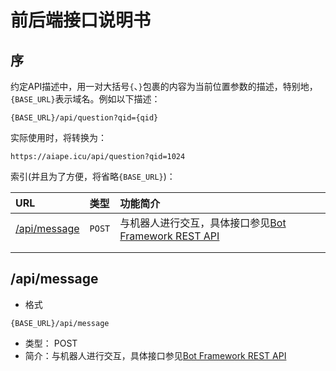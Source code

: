 # 前后端接口说明书


## 序
约定API描述中，用一对大括号`{`、`}`包裹的内容为当前位置参数的描述，特别地，`{BASE_URL}`表示域名。例如以下描述：

```
{BASE_URL}/api/question?qid={qid}
```
实际使用时，将转换为：
```
https://aiape.icu/api/question?qid=1024
```

索引(并且为了方便，将省略`{BASE_URL}`)：

|URL|类型|功能简介|
|:-|:-|:-|
|[/api/message](#/api/message)|`POST`|与机器人进行交互，具体接口参见[Bot Framework REST API](https://docs.microsoft.com/zh-cn/azure/bot-service/rest-api/bot-framework-rest-overview?view=azure-bot-service-4.0)|
||||
||||


## /api/message

* 格式
```
{BASE_URL}/api/message
```
* 类型： POST
* 简介：与机器人进行交互，具体接口参见[Bot Framework REST API](https://docs.microsoft.com/zh-cn/azure/bot-service/rest-api/bot-framework-rest-overview?view=azure-bot-service-4.0)


